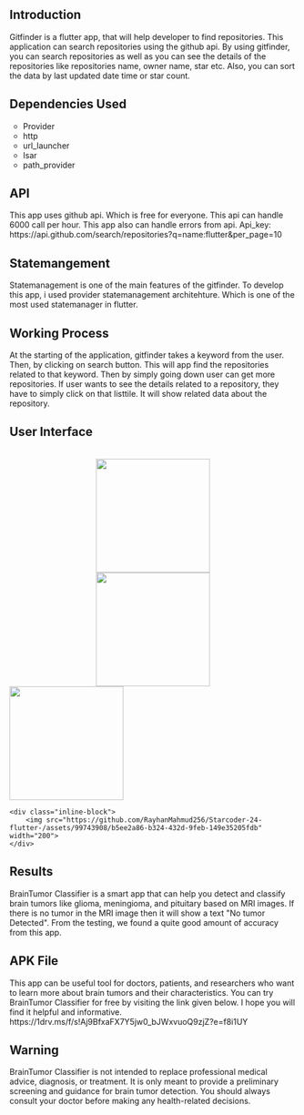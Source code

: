 <h2>Introduction</h2>

Gitfinder is a flutter app, that will help developer to find repositories. This application can search repositories using the github api. By using gitfinder, you can search repositories as well as you can see the details of the repositories like repositories name, owner name, star etc. Also, you can sort the data by last updated date time or star count.

<h2>Dependencies Used</h2>
<ul style="list-style-type:circle;">
  <li>Provider</li>
  <li>http</li>
  <li>url_launcher</li>
  <li>Isar</li>
  <li>path_provider</li>
</ul>

<h2>API</h2>
This app uses github api. Which is free for everyone. This api can handle 6000 call per hour. This app also can handle errors from api.
Api_key: https://api.github.com/search/repositories?q=name:flutter&per_page=10

<h2>Statemangement</h2>
Statemanagement is one of the main features of the gitfinder. To develop this app, i used provider statemanagement architehture. Which is one of the most used statemanager in flutter.

<h2>Working Process</h2>
At the starting of the application, gitfinder takes a keyword from the user. Then, by clicking on search button.
This will app find the repositories related to that keyword. Then by simply going down user can get more repositories.
If user wants to see the details related to a repository, they have to simply click on that listtile. It will show related data about the repository.

<h2>User Interface</h2>
<br>
<div>
<div align="center">
<img src="https://github.com/RayhanMahmud256/Starcoder-24-flutter-/assets/99743908/9c43782b-3377-41af-a745-3dbb5e592b5c" width="200">
</div>
<div align="center">
<img src="https://github.com/RayhanMahmud256/Starcoder-24-flutter-/assets/99743908/b5ee2a86-b324-432d-9feb-149e35205fdb" width="200">
</div>
</div>
  <div id="banner">
    <div class="inline-block">
        <img src="https://github.com/RayhanMahmud256/Starcoder-24-flutter-/assets/99743908/9c43782b-3377-41af-a745-3dbb5e592b5c" width="200">
    </div>

    <div class="inline-block">
        <img src="https://github.com/RayhanMahmud256/Starcoder-24-flutter-/assets/99743908/b5ee2a86-b324-432d-9feb-149e35205fdb" width="200">
    </div>
</div>

<h2>Results</h2>
BrainTumor Classifier is a smart app that can help you detect and classify brain tumors like glioma, meningioma, and pituitary based on MRI images. If there is no tumor in the MRI image then it will show a text "No tumor Detected". From the testing, we found a quite good amount of accuracy from this app.

<h2>APK File</h2>
This app can be useful tool for doctors, patients, and researchers who want to learn more about brain tumors and their characteristics. You can try BrainTumor Classifier for free by visiting the link given below. I hope you will find it helpful and informative.
https://1drv.ms/f/s!Aj9BfxaFX7Y5jw0_bJWxvuoQ9zjZ?e=f8i1UY

<h2>Warning</h2>
BrainTumor Classifier is not intended to replace professional medical advice, diagnosis, or treatment. It is only meant to provide a preliminary screening and guidance for brain tumor detection. You should always consult your doctor before making any health-related decisions.

